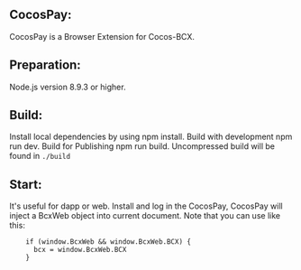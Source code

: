 
## CocosPay:
CocosPay is a Browser Extension for Cocos-BCX.

## Preparation:
Node.js version 8.9.3 or higher.

## Build:
Install local dependencies by using npm install.
Build with development npm run dev.
Build for Publishing npm run build.
Uncompressed build will be found in `./build`

## Start:
It's useful for dapp or web.
Install and log in the CocosPay,
CocosPay will inject a BcxWeb object into current document.
Note that you can use like this:

        if (window.BcxWeb && window.BcxWeb.BCX) { 
          bcx = window.BcxWeb.BCX
        }
